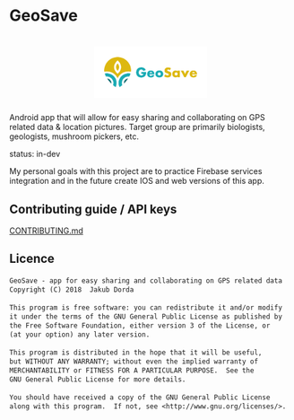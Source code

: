 # GeoSave

<h1 align=center>
<img src="logo-image/horizontal.png" width=40%>
</h1>

Android app that will allow for easy sharing and collaborating on GPS related data & location pictures. Target group are primarily biologists, geologists, mushroom pickers, etc.

status: in-dev

My personal goals with this project are to practice Firebase services integration and in the future create IOS and web versions of this app.

## Contributing guide / API keys

[CONTRIBUTING.md](https://github.com/jakdor/geosave/blob/master/CONTRIBUTING.md)

## Licence

    GeoSave - app for easy sharing and collaborating on GPS related data
    Copyright (C) 2018  Jakub Dorda

    This program is free software: you can redistribute it and/or modify
    it under the terms of the GNU General Public License as published by
    the Free Software Foundation, either version 3 of the License, or
    (at your option) any later version.

    This program is distributed in the hope that it will be useful,
    but WITHOUT ANY WARRANTY; without even the implied warranty of
    MERCHANTABILITY or FITNESS FOR A PARTICULAR PURPOSE.  See the
    GNU General Public License for more details.

    You should have received a copy of the GNU General Public License
    along with this program.  If not, see <http://www.gnu.org/licenses/>.
